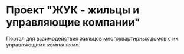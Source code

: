 # Проект "ЖУК - жильцы и управляющие компании"

Портал для взаимодействия жильцов многоквартирных домов с их управляющими компаниями.
